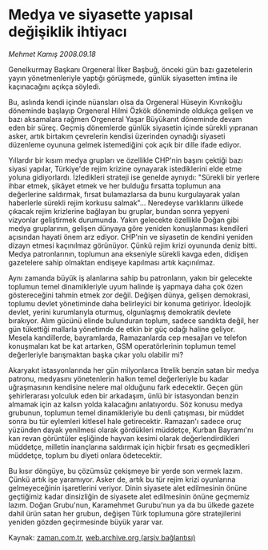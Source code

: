 # Medya ve siyasette yapısal değişiklik ihtiyacı

*Mehmet Kamış 2008.09.18*

<tr><td class="metin" colspan="2" style="padding-top: 20px; padding-left: 5px; padding-right: 10px;">Genelkurmay Başkanı Orgeneral İlker Başbuğ, önceki gün bazı gazetelerin yayın yönetmenleriyle yaptığı görüşmede, günlük siyasetten imtina ile kaçınacağını açıkça söyledi.</td></tr><tr><td class="metin" colspan="2" style="padding-top: 20px; padding-left: 5px; padding-right: 10px;"><p>Bu, aslında kendi içinde nüansları olsa da Orgeneral Hüseyin Kıvrıkoğlu döneminde başlayıp Orgeneral Hilmi Özkök döneminde oldukça gelişen ve bazı aksamalara rağmen Orgeneral Yaşar Büyükanıt döneminde devam eden bir süreç. Geçmiş dönemlerde günlük siyasetin içinde sürekli yıpranan asker, artık birtakım çevrelerin kendisi üzerinden oynadığı siyaseti düzenleme oyununa gelmek istemediğini çok açık bir dille ifade ediyor. 
<p>Yıllardır bir kısım medya grupları ve özellikle CHP'nin başını çektiği bazı siyasi yapılar, Türkiye'de rejim krizine oynayarak istediklerini elde etme yoluna gidiyorlardı. İzledikleri strateji ise genelde aynıydı: "Sürekli bir yerlere ihbar etmek, şikâyet etmek ve her bulduğu fırsatta toplumun ana değerlerine saldırmak, fırsat bulamazlarsa da bunu kurgulayarak yalan haberlerle sürekli rejim korkusu salmak"... Neredeyse varlıklarını ülkede çıkacak rejim krizlerine bağlayan bu gruplar, bundan sonra yepyeni vizyonlar geliştirmek durumunda. Yakın gelecekte özellikle Doğan gibi medya gruplarının, gelişen dünyaya göre yeniden konuşlanması kendileri açısından hayati önem arz ediyor. CHP'nin ve siyasetin de kendini yeniden dizayn etmesi kaçınılmaz görünüyor. Çünkü rejim krizi oyununda deniz bitti. Medya patronlarının, toplumun ana ekseniyle sürekli kavga eden, didişen gazetelere sahip olmaktan endişeye kapılması artık kaçınılmaz. 
<p>Aynı zamanda büyük iş alanlarına sahip bu patronların, yakın bir gelecekte toplumun temel dinamikleriyle uyum halinde iş yapmaya daha çok özen göstereceğini tahmin etmek zor değil. Değişen dünya, gelişen demokrasi, toplumu devlet yönetiminde daha belirleyici bir konuma getiriyor. İdeolojik devlet, yerini kurumlarıyla oturmuş, olgunlaşmış demokratik devlete bırakıyor. Alım gücünü elinde bulunduran toplum, sadece sandıkta değil, her gün tükettiği mallarla yönetimde de etkin bir güç odağı haline geliyor. Mesela kandillerde, bayramlarda, Ramazanlarda cep mesajları ve telefon konuşmaları kat be kat artarken, GSM operatörlerinin toplumun temel değerleriyle barışmaktan başka çıkar yolu olabilir mi? 
<p>Akaryakıt istasyonlarında her gün milyonlarca litrelik benzin satan bir medya patronu, medyasını yönetenlerin halkın temel değerleriyle bu kadar uğraşmasının kendisine nelere mal olduğunu fark edecektir. Geçen gün şehirlerarası yolculuk eden bir arkadaşım, ünlü bir istasyondan benzin almamak için az kalsın yolda kalacağını anlatıyordu. Söz konusu medya grubunun, toplumun temel dinamikleriyle bu denli çatışması, bir müddet sonra bu tür eylemleri kitlesel hale getirecektir. Ramazan'ı sadece oruç yüzünden dayak yenilmesi olarak gördükleri müddetçe, Kurban Bayramı'nı kan revan görüntüler eşliğinde hayvan kesimi olarak değerlendirdikleri müddetçe, milletin inançlarına saldırmak için hiçbir fırsatı es geçmedikleri müddetçe, toplum bu diyeti onlara ödetecektir. 
<p>Bu kısır döngüye, bu çözümsüz çekişmeye bir yerde son vermek lazım. Çünkü artık işe yaramıyor. Asker de, artık bu tür rejim krizi oyunlarına gelmeyeceğinin işaretlerini veriyor. Dinin siyasete alet edilmesinin önüne geçtiğimiz kadar dinsizliğin de siyasete alet edilmesinin önüne geçmemiz lazım. Doğan Grubu'nun, Karamehmet Gurubu'nun ya da bu ülkede gazete dahil ürün satan her grubun, değişen Türk toplumuna göre stratejilerini yeniden gözden geçirmesinde büyük yarar var.<br/></p></p></p></p></p></td></tr>

Kaynak: [zaman.com.tr](http://zaman.com.tr/yazar.do?yazino=739518), [web.archive.org (arşiv bağlantısı)](http://web.archive.org/web/20080927153045/http://www.zaman.com.tr:80/yazar.do?yazino=739518)
